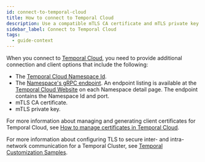 ```yaml
---
id: connect-to-temporal-cloud
title: How to connect to Temporal Cloud
description: Use a compatible mTLS CA certificate and mTLS private key and your Cloud Namespace to connect to Temporal Cloud.
sidebar_label: Connect to Temporal Cloud
tags:
  - guide-context
---
```


When you connect to [Temporal Cloud](/cloud), you need to provide additional connection and client options that include the following:

- The [Temporal Cloud Namespace Id](/concepts/what-is-a-cloud-namespace-id).
- The [Namespace's gRPC endpoint](/concepts/what-is-a-cloud-grpc-endpoint).
  An endpoint listing is available at the [Temporal Cloud Website](https://cloud.temporal.io/namespaces) on each Namespace detail page.
  The endpoint contains the Namespace Id and port.
- mTLS CA certificate.
- mTLS private key.

For more information about managing and generating client certificates for Temporal Cloud, see [How to manage certificates in Temporal Cloud](/cloud/certificates-intro).

For more information about configuring TLS to secure inter- and intra-network communication for a Temporal Cluster, see [Temporal Customization Samples](https://github.com/temporalio/samples-server).
